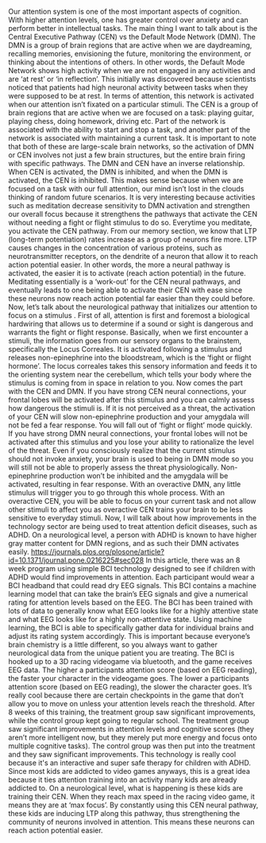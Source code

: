 Our attention system is one of the most important aspects of cognition. With higher attention levels, one has greater control over anxiety and can perform better in intellectual tasks. The main thing I want to talk about is the Central Executive Pathway (CEN) vs the Default Mode Network (DMN). 
The DMN is a group of brain regions that are active when we are daydreaming, recalling memories, envisioning the future, monitoring the environment, or thinking about the intentions of others. In other words, the Default Mode Network shows high activity when we are not engaged in any activities and are ‘at rest’ or ‘in reflection’. This initially was discovered because scientists noticed that patients had high neuronal activity between tasks when they were supposed to be at rest. In terms of attention, this network is activated when our attention isn’t fixated on a particular stimuli.
The CEN is a group of brain regions that are active when we are focused on a task: playing guitar, playing chess, doing homework, driving etc. Part of the network is associated with the ability to start and stop a task, and another part of the network is associated with maintaining a current task. 
It is important to note that both of these are large-scale brain networks, so the activation of DMN or CEN involves not just a few brain structures, but the entire brain firing with specific pathways.
The DMN and CEN have an inverse relationship. When CEN is activated, the DMN is inhibited, and when the DMN is activated, the CEN is inhibited. This makes sense because when we are focused on a task with our full attention, our mind isn’t lost in the clouds thinking of random future scenarios. 
It is very interesting because activities such as meditation decrease sensitivity to DMN activation and strengthen our overall focus because it strengthens the pathways that activate the CEN without needing a fight or flight stimulus to do so. Everytime you meditate, you activate the CEN pathway. From our memory section, we know that LTP (long-term potentiation) rates increase as a group of neurons fire more. LTP causes changes in the concentration of various proteins, such as neurotransmitter receptors, on the dendrite of a neuron that allow it to reach action potential easier. In other words, the more a neural pathway is activated, the easier it is to activate (reach action potential) in the future. Meditating essentially is a ‘work-out’ for the CEN neural pathways, and eventually leads to one being able to activate their CEN with ease since these neurons now reach action potential far easier than they could before.
Now, let’s talk about the neurological pathway that initializes our attention to focus on a stimulus . First of all, attention is first and foremost a biological hardwiring that allows us to determine if a sound or sight is dangerous and warrants the fight or flight response. Basically, when we first encounter a stimuli, the information goes from our sensory organs to the brainstem, specifically the Locus Correales. It is activated following a stimulus and releases non-epinephrine into the bloodstream, which is the ‘fight or flight hormone’. The locus correales takes this sensory information and feeds it to the orienting system near the cerebellum, which tells your body where the stimulus is coming from in space in relation to you. Now comes the part with the CEN and DMN.
If you have strong CEN neural connections, your frontal lobes will be activated after this stimulus and you can calmly assess how dangerous the stimuli is. If it is not perceived as a threat, the activation of your CEN will slow non-epinephrine production and your amygdala will not be fed a fear response. You will fall out of ‘fight or flight’ mode quickly.
If you have strong DMN neural connections, your frontal lobes will not be activated after this stimulus and you lose your ability to rationalize the level of the threat. Even if you consciously realize that the current stimulus should not invoke anxiety, your brain is used to being in DMN mode so you will still not be able to properly assess the threat physiologically. Non-epinephrine production won’t be inhibited and the amygdala will be activated, resulting in fear response. 
With an overactive DMN, any little stimulus will trigger you to go through this whole process. With an overactive CEN, you will be able to focus on your current task and not allow other stimuli to affect you as overactive CEN trains your brain to be less sensitive to everyday stimuli.
Now, I will talk about how improvements in the technology sector are being used to treat attention deficit diseases, such as ADHD. On a neurological level, a person with ADHD is known to have higher gray matter content for DMN regions, and as such their DMN activates easily.
https://journals.plos.org/plosone/article?id=10.1371/journal.pone.0216225#sec028
In this article, there was an 8 week program using simple BCI technology designed to see if children with ADHD would find improvements in attention. Each participant would wear a BCI headband that could read dry EEG signals. This BCI contains a machine learning model that can take the brain’s EEG signals and give a numerical rating for attention levels based on the EEG. The BCI has been trained with lots of data to generally know what EEG looks like for a highly attentive state and what EEG looks like for a highly non-attentive state. Using machine learning, the BCI is able to specifically gather data for individual brains and adjust its rating system accordingly. This is important because everyone’s brain chemistry is a little different, so you always want to gather neurological data from the unique patient you are treating. 
The BCI is hooked up to a 3D racing videogame via bluetooth, and the game receives EEG data. The higher a participants attention score (based on EEG reading), the faster your character in the videogame goes. The lower a participants attention score (based on EEG reading), the slower the character goes. It’s really cool because there are certain checkpoints in the game that don’t allow you to move on unless your attention levels reach the threshold. After 8 weeks of this training, the treatment group saw significant improvements, while the control group kept going to regular school. The treatment group saw significant improvements in attention levels and cognitive scores (they aren’t more intelligent now, but they merely put more energy and focus onto multiple cognitive tasks). The control group was then put into the treatment and they saw significant improvements.
This technology is really cool because it's an interactive and super safe therapy for children with ADHD. Since most kids are addicted to video games anyways, this is a great idea because it ties attention training into an activity many kids are already addicted to. 
On a neurological level, what is happening is these kids are training their CEN. When they reach max speed in the racing video game, it means they are at ‘max focus’. By constantly using this CEN neural pathway, these kids are inducing LTP along this pathway, thus strengthening the community of neurons involved in attention. This means these neurons can reach action potential easier.
